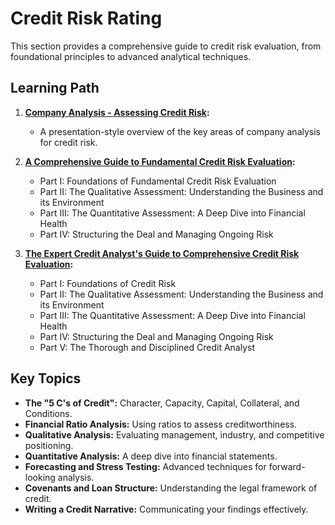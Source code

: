 # Credit Risk Rating

This section provides a comprehensive guide to credit risk evaluation, from foundational principles to advanced analytical techniques.

## Learning Path

1.  **[Company Analysis - Assessing Credit Risk](./pd0.md):**
    *   A presentation-style overview of the key areas of company analysis for credit risk.

2.  **[A Comprehensive Guide to Fundamental Credit Risk Evaluation](./pd1.md):**
    *   Part I: Foundations of Fundamental Credit Risk Evaluation
    *   Part II: The Qualitative Assessment: Understanding the Business and its Environment
    *   Part III: The Quantitative Assessment: A Deep Dive into Financial Health
    *   Part IV: Structuring the Deal and Managing Ongoing Risk

3.  **[The Expert Credit Analyst's Guide to Comprehensive Credit Risk Evaluation](./pd2.md):**
    *   Part I: Foundations of Credit Risk
    *   Part II: The Qualitative Assessment: Understanding the Business and its Environment
    *   Part III: The Quantitative Assessment: A Deep Dive into Financial Health
    *   Part IV: Structuring the Deal and Managing Ongoing Risk
    *   Part V: The Thorough and Disciplined Credit Analyst

## Key Topics

*   **The "5 C's of Credit":** Character, Capacity, Capital, Collateral, and Conditions.
*   **Financial Ratio Analysis:** Using ratios to assess creditworthiness.
*   **Qualitative Analysis:** Evaluating management, industry, and competitive positioning.
*   **Quantitative Analysis:** A deep dive into financial statements.
*   **Forecasting and Stress Testing:** Advanced techniques for forward-looking analysis.
*   **Covenants and Loan Structure:** Understanding the legal framework of credit.
*   **Writing a Credit Narrative:** Communicating your findings effectively.
